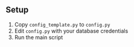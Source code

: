 ## Setup
1. Copy `config_template.py` to `config.py`
2. Edit `config.py` with your database credentials
3. Run the main script
